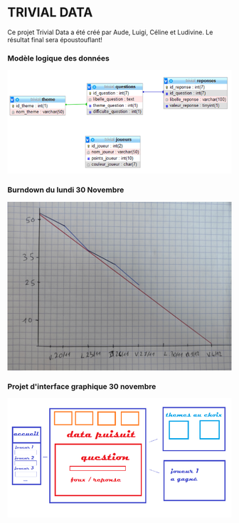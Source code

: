 # TRIVIAL DATA

Ce projet Trivial Data a été créé par Aude, Luigi, Céline et Ludivine. 
Le résultat final sera époustouflant!

### Modèle logique des données
![mld](images/mld.png)

### Burndown du lundi 30 Novembre

![burndown](images/burndown.jpg)

### Projet d'interface graphique 30 novembre

![UI](images/etude_interface.png)
